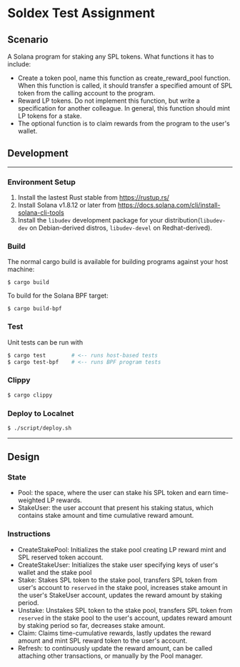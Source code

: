 # Soldex Test Assignment

## Scenario

A Solana program for staking any SPL tokens. What functions it has to include:
- Create a token pool, name this function as create_reward_pool function. When this function is called, it should transfer a specified amount of SPL token from the calling account to the program.
- Reward LP tokens. Do not implement this function, but write a specification for another colleague. In general, this function should mint LP tokens for a stake.
- The optional function is to claim rewards from the program to the user's wallet.

## Development
---
### Environment Setup
1. Install the lastest Rust stable from https://rustup.rs/
2. Install Solana v1.8.12 or later from https://docs.solana.com/cli/install-solana-cli-tools
3. Install the `libudev` development package for your distribution(`libudev-dev` on Debian-derived distros, `libudev-devel` on Redhat-derived).
### Build
The normal cargo build is available for building programs against your host machine:
```
$ cargo build
```
To build for the Solana BPF target:
```
$ cargo build-bpf
```
### Test
Unit tests can be run with
```bash
$ cargo test        # <-- runs host-based tests
$ cargo test-bpf    # <-- runs BPF program tests
```

### Clippy
```bash
$ cargo clippy
```

### Deploy to Localnet
```bash
$ ./script/deploy.sh
```
---
## Design

### State
- Pool: the space, where the user can stake his SPL token and earn time-weighted LP rewards.
- StakeUser: the user account that present his staking status, which contains stake amount and time cumulative reward amount.

### Instructions
- CreateStakePool: Initializes the stake pool creating LP reward mint and SPL reserved token account.
- CreateStakeUser: Initializes the stake user specifying keys of user's wallet and the stake pool
- Stake: Stakes SPL token to the stake pool, transfers SPL token from user's account to `reserved` in the stake pool, increases stake amount in the user's StakeUser account, updates the reward amount by staking period.
- Unstake: Unstakes SPL token to the stake pool, transfers SPL token from `reserved` in the stake pool to the user's account, updates reward amount by staking period so far, decreases stake amount.
- Claim: Claims time-cumulative rewards, lastly updates the reward amount and mint SPL reward token to the user's account.
- Refresh: to continuously update the reward amount, can be called attaching other transactions, or manually by the Pool manager.
